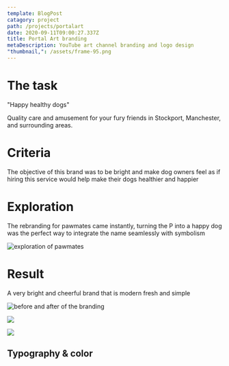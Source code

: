 ```yaml
---
template: BlogPost
catagory: project
path: /projects/portalart
date: 2020-09-11T09:00:27.337Z
title: Portal Art branding
metaDescription: YouTube art channel branding and logo design
"thumbnail,": /assets/frame-95.png
---
```


# The task

"Happy healthy dogs"

Quality care and amusement for your fury friends in Stockport, Manchester, and surrounding areas.

# Criteria

The objective of this brand was to be bright and make dog owners feel as if hiring this service would help make their dogs healthier and happier

# Exploration

The rebranding for pawmates came instantly, turning the P into a happy dog was the perfect way to integrate the name seamlessly with symbolism

![exploration of pawmates](/assets/portalart-exploration.png "Exploration of pawmates brand")

# Result

A very bright and cheerful brand that is modern fresh and simple

![before and after of the branding](/assets/frame-95.png "Before and after for pawmates")

![](/assets/banner.png)

![](/assets/frame-85.png)

## Typography & color

